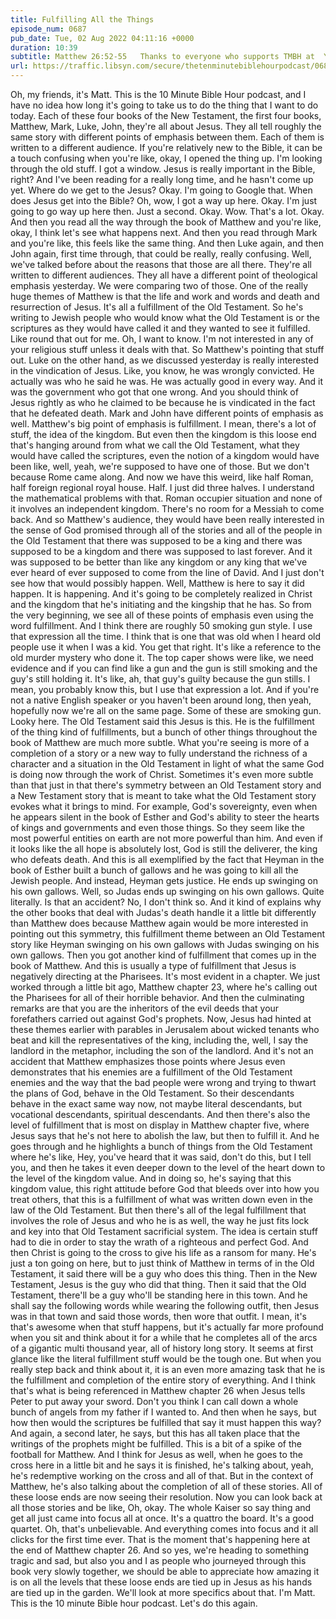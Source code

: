 ```yaml
---
title: Fulfilling All the Things
episode_num: 0687
pub_date: Tue, 02 Aug 2022 04:11:16 +0000
duration: 10:39
subtitle: Matthew 26:52-55   Thanks to everyone who supports TMBH at  You're the reason we can all do this together!  Music written and performed by .
url: https://traffic.libsyn.com/secure/thetenminutebiblehourpodcast/0687_-_Fulfilling_All_the_Things.mp3
---
```


 Oh, my friends, it's Matt. This is the 10 Minute Bible Hour podcast, and I have no idea how long it's going to take us to do the thing that I want to do today. Each of these four books of the New Testament, the first four books, Matthew, Mark, Luke, John, they're all about Jesus. They all tell roughly the same story with different points of emphasis between them. Each of them is written to a different audience. If you're relatively new to the Bible, it can be a touch confusing when you're like, okay, I opened the thing up. I'm looking through the old stuff. I got a window. Jesus is really important in the Bible, right? And I've been reading for a really long time, and he hasn't come up yet. Where do we get to the Jesus? Okay. I'm going to Google that. When does Jesus get into the Bible? Oh, wow, I got a way up here. Okay. I'm just going to go way up here then. Just a second. Okay. Wow. That's a lot. Okay. And then you read all the way through the book of Matthew and you're like, okay, I think let's see what happens next. And then you read through Mark and you're like, this feels like the same thing. And then Luke again, and then John again, first time through, that could be really, really confusing. Well, we've talked before about the reasons that those are all there. They're all written to different audiences. They all have a different point of theological emphasis yesterday. We were comparing two of those. One of the really huge themes of Matthew is that the life and work and words and death and resurrection of Jesus. It's all a fulfillment of the Old Testament. So he's writing to Jewish people who would know what the Old Testament is or the scriptures as they would have called it and they wanted to see it fulfilled. Like round that out for me. Oh, I want to know. I'm not interested in any of your religious stuff unless it deals with that. So Matthew's pointing that stuff out. Luke on the other hand, as we discussed yesterday is really interested in the vindication of Jesus. Like, you know, he was wrongly convicted. He actually was who he said he was. He was actually good in every way. And it was the government who got that one wrong. And you should think of Jesus rightly as who he claimed to be because he is vindicated in the fact that he defeated death. Mark and John have different points of emphasis as well. Matthew's big point of emphasis is fulfillment. I mean, there's a lot of stuff, the idea of the kingdom. But even then the kingdom is this loose end that's hanging around from what we call the Old Testament, what they would have called the scriptures, even the notion of a kingdom would have been like, well, yeah, we're supposed to have one of those. But we don't because Rome came along. And now we have this weird, like half Roman, half foreign regional royal house. Half. I just did three halves. I understand the mathematical problems with that. Roman occupier situation and none of it involves an independent kingdom. There's no room for a Messiah to come back. And so Matthew's audience, they would have been really interested in the sense of God promised through all of the stories and all of the people in the Old Testament that there was supposed to be a king and there was supposed to be a kingdom and there was supposed to last forever. And it was supposed to be better than like any kingdom or any king that we've ever heard of ever supposed to come from the line of David. And I just don't see how that would possibly happen. Well, Matthew is here to say it did happen. It is happening. And it's going to be completely realized in Christ and the kingdom that he's initiating and the kingship that he has. So from the very beginning, we see all of these points of emphasis even using the word fulfillment. And I think there are roughly 50 smoking gun style. I use that expression all the time. I think that is one that was old when I heard old people use it when I was a kid. You get that right. It's like a reference to the old murder mystery who done it. The top caper shows were like, we need evidence and if you can find like a gun and the gun is still smoking and the guy's still holding it. It's like, ah, that guy's guilty because the gun stills. I mean, you probably know this, but I use that expression a lot. And if you're not a native English speaker or you haven't been around long, then yeah, hopefully now we're all on the same page. Some of these are smoking gun. Looky here. The Old Testament said this Jesus is this. He is the fulfillment of the thing kind of fulfillments, but a bunch of other things throughout the book of Matthew are much more subtle. What you're seeing is more of a completion of a story or a new way to fully understand the richness of a character and a situation in the Old Testament in light of what the same God is doing now through the work of Christ. Sometimes it's even more subtle than that just in that there's symmetry between an Old Testament story and a New Testament story that is meant to take what the Old Testament story evokes what it brings to mind. For example, God's sovereignty, even when he appears silent in the book of Esther and God's ability to steer the hearts of kings and governments and even those things. So they seem like the most powerful entities on earth are not more powerful than him. And even if it looks like the all hope is absolutely lost, God is still the deliverer, the king who defeats death. And this is all exemplified by the fact that Heyman in the book of Esther built a bunch of gallows and he was going to kill all the Jewish people. And instead, Heyman gets justice. He ends up swinging on his own gallows. Well, so Judas ends up swinging on his own gallows. Quite literally. Is that an accident? No, I don't think so. And it kind of explains why the other books that deal with Judas's death handle it a little bit differently than Matthew does because Matthew again would be more interested in pointing out this symmetry, this fulfillment theme between an Old Testament story like Heyman swinging on his own gallows with Judas swinging on his own gallows. Then you got another kind of fulfillment that comes up in the book of Matthew. And this is usually a type of fulfillment that Jesus is negatively directing at the Pharisees. It's most evident in a chapter. We just worked through a little bit ago, Matthew chapter 23, where he's calling out the Pharisees for all of their horrible behavior. And then the culminating remarks are that you are the inheritors of the evil deeds that your forefathers carried out against God's prophets. Now, Jesus had hinted at these themes earlier with parables in Jerusalem about wicked tenants who beat and kill the representatives of the king, including the, well, I say the landlord in the metaphor, including the son of the landlord. And it's not an accident that Matthew emphasizes those points where Jesus even demonstrates that his enemies are a fulfillment of the Old Testament enemies and the way that the bad people were wrong and trying to thwart the plans of God, behave in the Old Testament. So their descendants behave in the exact same way now, not maybe literal descendants, but vocational descendants, spiritual descendants. And then there's also the level of fulfillment that is most on display in Matthew chapter five, where Jesus says that he's not here to abolish the law, but then to fulfill it. And he goes through and he highlights a bunch of things from the Old Testament where he's like, Hey, you've heard that it was said, don't do this, but I tell you, and then he takes it even deeper down to the level of the heart down to the level of the kingdom value. And in doing so, he's saying that this kingdom value, this right attitude before God that bleeds over into how you treat others, that this is a fulfillment of what was written down even in the law of the Old Testament. But then there's all of the legal fulfillment that involves the role of Jesus and who he is as well, the way he just fits lock and key into that Old Testament sacrificial system. The idea is certain stuff had to die in order to stay the wrath of a righteous and perfect God. And then Christ is going to the cross to give his life as a ransom for many. He's just a ton going on here, but to just think of Matthew in terms of in the Old Testament, it said there will be a guy who does this thing. Then in the New Testament, Jesus is the guy who did that thing. Then it said that the Old Testament, there'll be a guy who'll be standing here in this town. And he shall say the following words while wearing the following outfit, then Jesus was in that town and said those words, then wore that outfit. I mean, it's that's awesome when that stuff happens, but it's actually far more profound when you sit and think about it for a while that he completes all of the arcs of a gigantic multi thousand year, all of history long story. It seems at first glance like the literal fulfillment stuff would be the tough one. But when you really step back and think about it, it is an even more amazing task that he is the fulfillment and completion of the entire story of everything. And I think that's what is being referenced in Matthew chapter 26 when Jesus tells Peter to put away your sword. Don't you think I can call down a whole bunch of angels from my father if I wanted to. And then when he says, but how then would the scriptures be fulfilled that say it must happen this way? And again, a second later, he says, but this has all taken place that the writings of the prophets might be fulfilled. This is a bit of a spike of the football for Matthew. And I think for Jesus as well, when he goes to the cross here in a little bit and he says it is finished, he's talking about, yeah, he's redemptive working on the cross and all of that. But in the context of Matthew, he's also talking about the completion of all of these stories. All of these loose ends are now seeing their resolution. Now you can look back at all those stories and be like, Oh, okay. The whole Kaiser so say thing and get all just came into focus all at once. It's a quattro the board. It's a good quartet. Oh, that's unbelievable. And everything comes into focus and it all clicks for the first time ever. That is the moment that's happening here at the end of Matthew chapter 26. And so yes, we're heading to something tragic and sad, but also you and I as people who journeyed through this book very slowly together, we should be able to appreciate how amazing it is on all the levels that these loose ends are tied up in Jesus as his hands are tied up in the garden. We'll look at more specifics about that. I'm Matt. This is the 10 minute Bible hour podcast. Let's do this again.